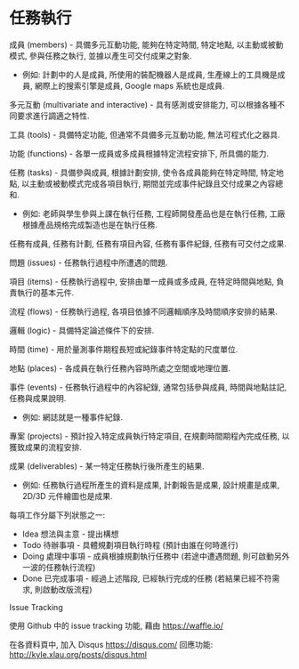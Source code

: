 # 任務執行

成員 (members) - 具備多元互動功能, 能夠在特定時間, 特定地點, 以主動或被動模式, 參與任務之執行, 並據以產生可交付成果之對象.

* 例如: 計劃中的人是成員, 所使用的裝配機器人是成員, 生產線上的工具機是成員, 網際上的搜索引擎是成員, Google maps 系統也是成員.

多元互動 (multivariate and interactive) - 具有感測或安排能力, 可以根據各種不同要求進行調適之特性.

工具 (tools) - 具備特定功能, 但通常不具備多元互動功能, 無法可程式化之器具.

功能 (functions) - 各單一成員或多成員根據特定流程安排下, 所具備的能力.

任務 (tasks) - 具備參與成員, 根據計劃安排, 使令各成員能夠在特定時間, 特定地點, 以主動或被動模式完成各項目執行, 期間並完成事件紀錄且交付成果之內容總和.

* 例如: 老師與學生參與上課在執行任務, 工程師開發產品也是在執行任務, 工廠根據產品規格完成製造也是在執行任務.

任務有成員, 任務有計劃, 任務有項目內容, 任務有事件紀錄, 任務有可交付之成果.

問題 (issues) - 任務執行過程中所遭遇的問題.

項目 (items) - 任務執行過程中, 安排由單一成員或多成員, 在特定時間與地點, 負責執行的基本元件.

流程 (flows) - 任務執行過程, 各項目依據不同邏輯順序及時間順序安排的結果.

邏輯 (logic) - 具備特定論述條件下的安排.

時間 (time) - 用於量測事件期程長短或紀錄事件特定點的尺度單位.

地點 (places) - 各成員在執行任務內容時所處之空間或地理位置.

事件 (events) - 任務執行過程中的內容紀錄, 通常包括參與成員, 時間與地點註記, 任務與成果說明.

* 例如: 網誌就是一種事件紀錄.

專案 (projects) - 預計投入特定成員執行特定項目, 在規劃時間期程內完成任務, 以獲致成果的流程安排.

成果 (deliverables) - 某一特定任務執行後所產生的結果.

* 例如: 任務執行過程所產生的資料是成果, 計劃報告是成果, 設計規畫是成果, 2D/3D 元件繪圖也是成果.

每項工作分屬下列狀態之一:

* Idea 想法與主意 - 提出構想
* Todo 待辦事項 - 具體規劃項目執行時程 (預計由誰在何時進行)
* Doing 處理中事項 - 成員根據規劃執行任務中 (若途中遭遇問題, 則可啟動另外一波的任務執行流程)
* Done 已完成事項 - 經過上述階段, 已經執行完成的任務 (若結果已經不符需求, 則啟動改版流程)

Issue Tracking

使用 Github 中的 issue tracking 功能, 藉由 https://waffle.io/

在各資料頁中, 加入 Disqus https://disqus.com/ 回應功能: http://kyle.xlau.org/posts/disqus.html

